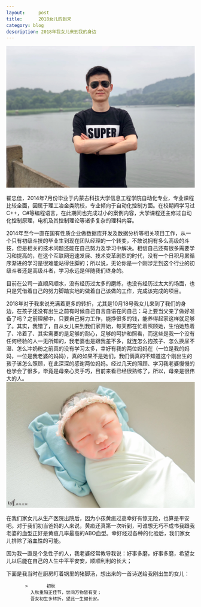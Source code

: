 ```yaml
---
layout:     post
title:      2018女儿的到来
category: blog
description: 2018年我女儿来到我的身边
---
```

   <script type="text/javascript">var cnzz_protocol = (("https:" == document.location.protocol) ? " https://" : " http://");document.write(unescape("%3Cspan id='cnzz_stat_icon_1275018137'%3E%3C/span%3E%3Cscript src='" + cnzz_protocol + "s19.cnzz.com/z_stat.php%3Fid%3D1275018137%26show%3Dpic' type='text/javascript'%3E%3C/script%3E"));</script>

![zhaizhongjia](images/blog/2018-10-30/zhaizhongjia.jpg)

  翟忠佳，2014年7月份毕业于内蒙古科技大学信息工程学院自动化专业，专业课程比较全面，因属于理工冶金类院校，专业倾向于自动化控制方面。在校期间学习过C++，C#等编程语言，在此期间也完成过小的案例内容，大学课程还主修过自动化控制原理，电机及其控制理论等诸多复杂的理科内容。


 2014年至今一直在国有性质企业做数据库开发及数据分析等相关项目工作，从一个只有初级斗技的毕业生到现在团队经理的一个转变，不敢说拥有多么高级的斗技，但是相关的技术问题还能在自己努力及学习中解决。相信自己还有很多需要学习和提高的，在这个互联网迅速发展、技术变革剧烈的时代，没有一个日积月累循序渐进的学习是很难能站得住脚的；所以说，无论你是一个刚涉足到这个行业的初级斗者还是高级斗者，学习永远是伴随我们终身的。
    
 目前在公司一直顺风顺水，没有经历过太多的磨练，也没有经历过太大的场面，也只是凭借着自己的努力脚踏实地的做着自己该做的工作，完成该完成的项目。
 
 2018年对于我来说充满着更多的转折，尤其是10月18号我女儿来到了我们的身边，在孩子还没有出生之前有时候自己自言自语在问自己：马上要当父亲了做好准备了吗？之前理解中，只要自己努力工作，能挣很多的钱，能养得起家这样就足够了。其实，我错了，自从女儿来到我们家开始，每天都在忙着照顾她，生怕她热着了、冷着了、其实需要的是足够的耐心，足够的呵护和照看，而这些是我一个没有任何经验的人一无所知的，我老婆也是跟我差不多，就连怎么抱孩子、怎么换尿不湿、怎么冲奶粉之前真的没有学习太多，幸好有我的两位妈妈在（一位是我的妈妈，一位是我老婆的妈妈），真的如果不是她们，我们俩真的不知道这个刚出生的孩子该怎么照顾，在此深深的感谢两位妈妈。经过几天的照顾、学习我老婆慢慢的也学会了很多，毕竟是母亲心灵手巧，目前来看已经很熟练了，所以，母亲是很伟大的人。
![mylittlegirl](images/blog/2018-10-30/mylittlegirl.jpeg)
 
 在我们家女儿从生产医院出院后，因为小孩黄疸过高幸好有惊无险，也算是平安吧。对于我们初当爸妈的人来说，黄疸还真第一次听到，可谁想无巧不成书我跟我老婆的血型正好是黄疸几率最高的ABO血型。幸好经过各种的化验后，我们家女儿排除了溶血性的可能。
 
 因为我一直是个急性子的人，我老婆经常教导我说：好事多磨，好事多磨，希望女儿以后能在自己的人生中平平安安，顺顺利利的长大；
 
 下面是我当时在厨房盯着锅里的猪脚汤，想出来的一首诗送给我刚出生的女儿：
 
           >       初秋
             入秋重阳正佳节，世间万物皆有变；
             吾女初生多转折，望此一生健长安。
             

          
 
